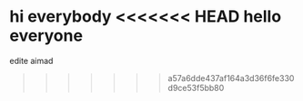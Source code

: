 hi everybody
<<<<<<< HEAD
hello everyone
=======

edite aimad
>>>>>>> a57a6dde437af164a3d36f6fe330d9ce53f5bb80
